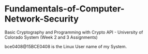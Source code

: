 # Fundamentals-of-Computer-Network-Security
Basic Cryptography and Programming with Crypto API - University of Colorado System (Week 2 and 3 Assignments)

bce0408@15BCE0408 is the Linux User name of my System.
